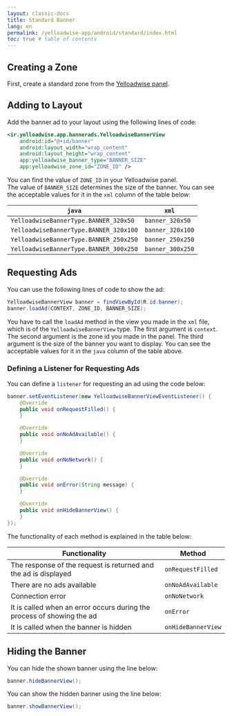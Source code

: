 ```yaml
---
layout: classic-docs
title: Standard Banner
lang: en
permalink: /yelloadwise-app/android/standard/index.html
toc: true # table of contents
---
```


## Creating a Zone
First, create a standard zone from the [Yelloadwise panel](https://business.yelloadwise.ir/).

## Adding to Layout
Add the banner ad to your layout using the following lines of code:

```xml
<ir.yelloadwise.app.bannerads.YelloadwiseBannerView
    android:id="@+id/banner"
    android:layout_width="wrap_content"
    android:layout_height="wrap_content"
    app:yelloadwise_banner_type="BANNER_SIZE"
    app:yelloadwise_zone_id="ZONE_ID" />
```

You can find the value of `ZONE_ID` in your Yelloadwise panel.  
The value of `BANNER_SIZE` determines the size of the banner. You can see the acceptable values for it in the `xml` column of the table below:

| `java`                                 | `xml` |
|----------------------------------------| - |
| `YelloadwiseBannerType.BANNER_320x50`  | `banner_320x50` |
| `YelloadwiseBannerType.BANNER_320x100` | `banner_320x100` |
| `YelloadwiseBannerType.BANNER_250x250` | `banner_250x250` |
| `YelloadwiseBannerType.BANNER_300x250` | `banner_300x250` |

## Requesting Ads
You can use the following lines of code to show the ad:
```java
YelloadwiseBannerView banner = findViewById(R.id.banner);
banner.loadAd(CONTEXT, ZONE_ID, BANNER_SIZE);
```
You have to call the `loadAd` method in the view you made in the `xml` file, which is of the `YelloadwiseBannerView` type.
The first argument is `context`.  
The second argument is the zone id you made in the panel.
The third argument is the size of the banner you want to display. You can see the acceptable values for it in the `java` column of the table above.

### Defining a Listener for Requesting Ads
You can define a `listener` for requesting an ad using the code below:

```java
banner.setEventListener(new YelloadwiseBannerViewEventListener() {
    @Override
    public void onRequestFilled() {
    }

    @Override
    public void onNoAdAvailable() {
    }

    @Override
    public void onNoNetwork() {
    }

    @Override
    public void onError(String message) {
    }

    @Override
    public void onHideBannerView() {
    }
});
```

The functionality of each method is explained in the table below:

| Functionality | Method |
| - | - |
| The response of the request is returned and the ad is displayed | `onRequestFilled` |
| There are no ads available | `onNoAdAvailable` |
| Connection error | `onNoNetwork` |
|  It is called when an error occurs during the process of showing the ad | `onError` |
|  It is called when the banner is hidden | `onHideBannerView` |

## Hiding the Banner
You can hide the shown banner using the line below:

```java
banner.hideBannerView();
```
You can show the hidden banner using the line below:

```java
banner.showBannerView();
```
